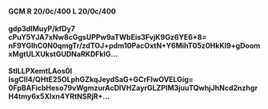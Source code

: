 #### GCM R 20/0c/400 L 20/0c/400
**gdp3dlMuyP/kfDy7**<br/>**cPuY5YJA7xNw8cGgsUPPw9aTWbEis3FvjK9Gz6YE6+8=**<br/>**nF9YGlhC0N0qmgTr/zdTOJ+pdm10PacOxtN+Y6MihT05z0HkKl9+gDoomxMgtULXUkstGUDNaRKDFkIG...**<br/><br/>
**StlLLPXemtLAos0I**<br/>**lsgCII4/QHtE25OLphGZkqJeydSaG+GCrFIwOVELGig=**<br/>**0FpBAFicbHeso79vWgmzurAcDlVHZayrGLZPlM3juuTQwhjJhNcd2nzhgrH4tmy6x5XIxn4YRtNSRjR+...**